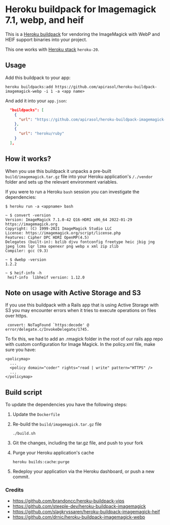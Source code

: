 # Heroku buildpack for Imagemagick 7.1, webp, and heif

This is a [Heroku buildpack](http://devcenter.heroku.com/articles/buildpacks) for vendoring the ImageMagick with WebP and HEIF support binaries into your project.

This one works with [Heroku stack](https://devcenter.heroku.com/articles/stack) `heroku-20`.

## Usage

Add this buildpack to your app:

```plain
heroku buildpacks:add https://github.com/apirasol/heroku-buildpack-imagemagick-webp -i 1 -a <app name>
```

And add it into your `app.json`:

```json
  "buildpacks": [
    {
      "url": "https://github.com/apirasol/heroku-buildpack-imagemagick-webp"
    },
    {
      "url": "heroku/ruby"
    }
  ],
```

## How it works?

When you use this buildpack it unpacks a pre-built `build/imagemagick.tar.gz` file into your Heroku application's `/./vendor` folder and sets up the relevant environment variables.

If you were to run a Heroku `bash` session you can investigate the dependencies:

```plain
$ heroku run -a <appname> bash

~ $ convert -version
Version: ImageMagick 7.1.0-42 Q16-HDRI x86_64 2022-01-29 https://imagemagick.org
Copyright: (C) 1999-2021 ImageMagick Studio LLC
License: https://imagemagick.org/script/license.php
Features: Cipher DPC HDRI OpenMP(4.5)
Delegates (built-in): bzlib djvu fontconfig freetype heic jbig jng jpeg lcms lqr lzma openexr png webp x xml zip zlib
Compiler: gcc (9.3)

~ $ dwebp -version
1.2.2

~ $ heif-info -h
 heif-info  libheif version: 1.12.0
```

## Note on usage with Active Storage and S3

If you use this buildpack with a Rails app that is using Active Storage with S3 you may encounter errors when it tries to execute operations on files over https.

```
 convert: NoTagFound `https:decode' @ error/delegate.c/InvokeDelegate/1745.
```

To fix this, we had to add an .rmagick folder in the root of our rails app repo with custom configuration for Image Magick.
In the policy.xml file, make sure you have:
```
<policymap>
  ...
  <policy domain="coder" rights="read | write" pattern="HTTPS" />
  ...
</policymap>
```

## Build script

To update the dependencies you have the following steps:

1. Update the `Dockerfile`
2. Re-build the `build/imagemagick.tar.gz` file

    ```plain
    ./build.sh
    ```

3. Git the changes, including the tar.gz file, and push to your fork
4. Purge your Heroku application's cache

   ```plain
   heroku builds:cache:purge
   ```

5. Redeploy your application via the Heroku dashboard, or push a new commit.

### Credits

* <https://github.com/brandoncc/heroku-buildpack-vips>
* <https://github.com/steeple-dev/heroku-buildpack-imagemagick>
* <https://github.com/slagkryssaren/heroku-buildpack-imagemagick-heif>
* <https://github.com/drnic/heroku-buildpack-imagemagick-webp>

